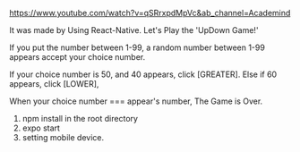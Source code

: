https://www.youtube.com/watch?v=qSRrxpdMpVc&ab_channel=Academind

It was made by Using React-Native.
Let's Play the 'UpDown Game!'

If you put the number between 1-99,
a random number between 1-99 appears accept your choice number.

If your choice number is 50, and 40 appears, click [GREATER].
Else if 60 appears, click [LOWER], 

When your choice number === appear's number, 
The Game is Over.

1. npm install in the root directory
2. expo start
3. setting mobile device.
